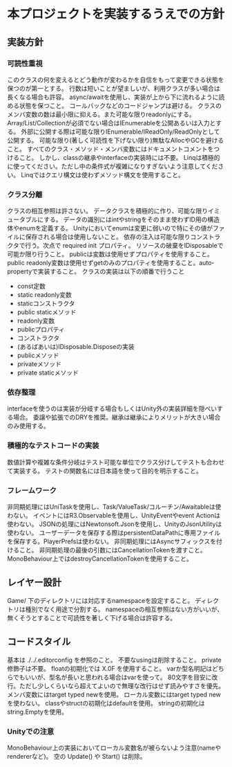 ﻿# 本プロジェクトを実装するうえでの方針
## 実装方針
### 可読性重視
このクラスの何を変えるとどう動作が変わるかを自信をもって変更できる状態を保つのが第一とする。
行数は短いことが望ましいが、利用クラスが多い場合は長くなる場合も許容。
async/awaitを使用し、実装が上から下に流れるように読める状態を保つこと。
コールバックなどのコードジャンプは避ける。
クラスのメンバ変数の数は最小限に抑える。また可能な限りreadonlyにする。
Array/List/Collectionが必須でない場合はIEnumerableを公開あるいは入力とする。
外部に公開する際は可能な限りIEnumerable/IReadOnly/ReadOnlyとして公開する。
可能な限り(著しく可読性を下げない限り)無駄なAllocやGCを避けること。
すべてのクラス・メソッド・メンバ変数にはドキュメントコメントをつけること。
しかし、classの継承やinterfaceの実装時には不要。
Linqは積極的に使ってください。ただし中の条件式が複雑になりすぎないよう注意してください。
Linqではクエリ構文は使わずメソッド構文を使用すること。

### クラス分離
クラスの相互参照は許さない。
データクラスを積極的に作り、可能な限りイミュータブルにする。
データの識別にはintやstringをそのまま使わずID用の構造体やenumを定義する。
Unityにおいてenumは変更に弱いので特にその値がファイルに保存される場合は使用しないこと。
依存の注入は可能な限りコンストラクタで行う。次点で required init プロパティ。
リソースの破棄をIDisposableで可能か限り行うこと。
publicは変数は使用せずプロパティを使用すること。
public readonly変数は使用せずgetのみのプロパティを使用すること。auto-propertyで実装すること。
クラスの実装は以下の順番で行うこと
* const定数
* static readonly変数
* staticコンストラクタ
* public staticメソッド
* readonly変数
* publicプロパティ
* コンストラクタ
* (あるばあいは)IDisposable.Disposeの実装
* publicメソッド
* privateメソッド
* private staticメソッド

### 依存整理
interfaceを使うのは実装が分岐する場合もしくはUnity外の実装詳細を隠ぺいする場合。
委譲や拡張でのDRYを推奨。継承は継承によりメリットが大きい場合のみ使用する。

### 積極的なテストコードの実装
数値計算や複雑な条件分岐はテスト可能な単位でクラス分けしてテストも合わせて実装する。
テストの関数名には日本語を使って目的を明示すること。

### フレームワーク
非同期処理にはUniTaskを使用し、Task/ValueTask/コルーチン/Awaitableは使わない。
イベントにはR3.Observableを使用し、UnityEventやevent Actionは使わない。
JSONの処理にはNewtonsoft.Jsonを使用し、UnityのJsonUtilityは使わない。
ユーザーデータを保存する際はpersistentDataPathに専用ファイルを保存する。PlayerPrefsは使わない。
非同期処理にはAsyncサフィックスを付けること。
非同期処理の最後の引数にはCancellationTokenを渡すこと。
MonoBehaviour上ではdestroyCancellationTokenを使用すること。

## レイヤー設計
Game/ 下のディレクトリには対応するnamespaceを設定すること。
ディレクトリは種別でなく用途で分割する。
namespaceの相互参照はない方がいいが、無くそうとすることで可読性を著しく下げる場合は許容する。

## コードスタイル
基本は ./../.editorconfig を参照のこと。
不要なusingは削除すること。
private 修飾子は不要。
floatの初期化では X.0F を使用すること。
varか型名明記はどちらでもいいが、型名が長いと思われる場合はvarを使って。
80文字を目安に改行。ただし少しくらいなら超えてよいので無理な改行はせず読みやすさを優先。
メンバ変数にはtarget typed newを使用。
ローカル変数にはtarget typed newを使わない。
classやstructの初期化はdefaultを使用。
stringの初期化はstring.Emptyを使用。

### Unityでの注意
MonoBehaviour上の実装においてローカル変数名が被らないよう注意(nameやrendererなど)。
空の Update() や Start() は削除。
